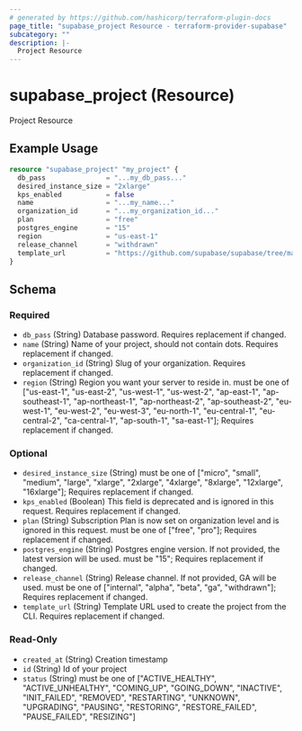 ```yaml
---
# generated by https://github.com/hashicorp/terraform-plugin-docs
page_title: "supabase_project Resource - terraform-provider-supabase"
subcategory: ""
description: |-
  Project Resource
---
```


# supabase_project (Resource)

Project Resource

## Example Usage

```terraform
resource "supabase_project" "my_project" {
  db_pass               = "...my_db_pass..."
  desired_instance_size = "2xlarge"
  kps_enabled           = false
  name                  = "...my_name..."
  organization_id       = "...my_organization_id..."
  plan                  = "free"
  postgres_engine       = "15"
  region                = "us-east-1"
  release_channel       = "withdrawn"
  template_url          = "https://github.com/supabase/supabase/tree/master/examples/slack-clone/nextjs-slack-clone"
}
```

<!-- schema generated by tfplugindocs -->
## Schema

### Required

- `db_pass` (String) Database password. Requires replacement if changed.
- `name` (String) Name of your project, should not contain dots. Requires replacement if changed.
- `organization_id` (String) Slug of your organization. Requires replacement if changed.
- `region` (String) Region you want your server to reside in. must be one of ["us-east-1", "us-east-2", "us-west-1", "us-west-2", "ap-east-1", "ap-southeast-1", "ap-northeast-1", "ap-northeast-2", "ap-southeast-2", "eu-west-1", "eu-west-2", "eu-west-3", "eu-north-1", "eu-central-1", "eu-central-2", "ca-central-1", "ap-south-1", "sa-east-1"]; Requires replacement if changed.

### Optional

- `desired_instance_size` (String) must be one of ["micro", "small", "medium", "large", "xlarge", "2xlarge", "4xlarge", "8xlarge", "12xlarge", "16xlarge"]; Requires replacement if changed.
- `kps_enabled` (Boolean) This field is deprecated and is ignored in this request. Requires replacement if changed.
- `plan` (String) Subscription Plan is now set on organization level and is ignored in this request. must be one of ["free", "pro"]; Requires replacement if changed.
- `postgres_engine` (String) Postgres engine version. If not provided, the latest version will be used. must be "15"; Requires replacement if changed.
- `release_channel` (String) Release channel. If not provided, GA will be used. must be one of ["internal", "alpha", "beta", "ga", "withdrawn"]; Requires replacement if changed.
- `template_url` (String) Template URL used to create the project from the CLI. Requires replacement if changed.

### Read-Only

- `created_at` (String) Creation timestamp
- `id` (String) Id of your project
- `status` (String) must be one of ["ACTIVE_HEALTHY", "ACTIVE_UNHEALTHY", "COMING_UP", "GOING_DOWN", "INACTIVE", "INIT_FAILED", "REMOVED", "RESTARTING", "UNKNOWN", "UPGRADING", "PAUSING", "RESTORING", "RESTORE_FAILED", "PAUSE_FAILED", "RESIZING"]
